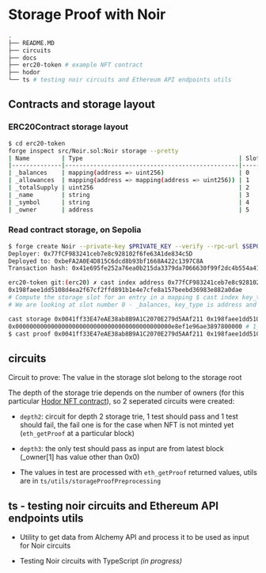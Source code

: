 # Storage Proof with Noir

```bash
.
├── README.MD
├── circuits
├── docs
├── erc20-token # example NFT contract
├── hodor
└── ts # testing noir circuits and Ethereum API endpoints utils
```

## Contracts and storage layout

### ERC20Contract storage layout

```bash
$ cd erc20-token
forge inspect src/Noir.sol:Noir storage --pretty
| Name         | Type                                            | Slot | Offset | Bytes | Contract          |
|--------------|-------------------------------------------------|------|--------|-------|-------------------|
| _balances    | mapping(address => uint256)                     | 0    | 0      | 32    | src/Noir.sol:Noir |
| _allowances  | mapping(address => mapping(address => uint256)) | 1    | 0      | 32    | src/Noir.sol:Noir |
| _totalSupply | uint256                                         | 2    | 0      | 32    | src/Noir.sol:Noir |
| _name        | string                                          | 3    | 0      | 32    | src/Noir.sol:Noir |
| _symbol      | string                                          | 4    | 0      | 32    | src/Noir.sol:Noir |
| _owner       | address                                         | 5    | 0      | 20    | src/Noir.sol:Noir |
```

### Read contract storage, on Sepolia

```bash
$ forge create Noir --private-key $PRIVATE_KEY --verify --rpc-url $SEPOLIA_RPC_URL
Deployer: 0x77fCF983241ceb7e8c928102f6fe63A1de834c5D
Deployed to: 0xbeFA2A0E4D815C6dcd8b93bf1668A422c1397C8A
Transaction hash: 0x41e695fe252a76ea0b215da3379da7066630f99f2dc4b554a41d96565d012a9c
```

```bash
erc20-token git:(erc20) ✗ cast index address 0x77fCF983241ceb7e8c928102f6fe63A1de834c5D 0
0x198faee1dd5108d4ea2f67cf2ffd891b1e4e7cfe8a157beebd36983e882a0dae
# Compute the storage slot for an entry in a mapping $ cast index key_type key slot
# We are looking at slot number 0 - _balances, key_type is address and key is the address 0x77fCF983241ceb7e8c928102f6fe63A1de834c5D
```

```bash
cast storage 0x0041ff33E47eAE38ab8B9A1C2070E279d5AAf211 0x198faee1dd5108d4ea2f67cf2ffd891b1e4e7cfe8a157beebd36983e882a0dae --rpc-url $SEPOLIA_RPC_URL
0x00000000000000000000000000000000000000000000e8ef1e96ae3897800000 # 1_100_000 e18
$ cast proof 0x0041ff33E47eAE38ab8B9A1C2070E279d5AAf211 0x198faee1dd5108d4ea2f67cf2ffd891b1e4e7cfe8a157beebd36983e882a0dae --rpc-url $SEPOLIA_RPC_URL
```

## circuits

Circuit to prove: The value in the storage slot belong to the storage root

The depth of the storage trie depends on the number of owners (for this particular [Hodor NFT contract](https://goerli.etherscan.io/address/0xbefa2a0e4d815c6dcd8b93bf1668a422c1397c8a)), so 2 seperated circuits were created:

- `depth2`: circuit for depth 2 storage trie, 1 test should pass and 1 test should fail, the fail one is for the case when NFT is not minted yet (`eth_getProof` at a particular block)

- `depth3`: the only test should pass as input are from latest block (\_owner[1] has value other than 0x0)

- The values in test are processed with `eth_getProof` returned values, utils are in `ts/utils/storageProofPreprocessing`

## ts - testing noir circuits and Ethereum API endpoints utils

- Utility to get data from Alchemy API and process it to be used as input for Noir circuits

- Testing Noir circuits with TypeScript _(in progress)_
